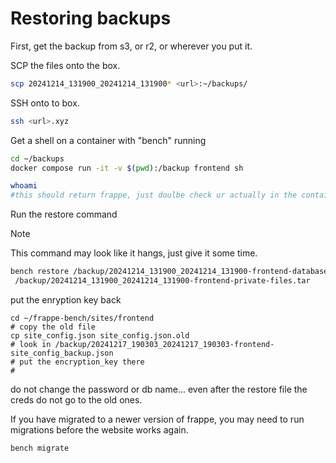 # Restoring backups

First, get the backup from s3, or r2, or wherever you put it.


SCP the files onto the box.
```bash
scp 20241214_131900_20241214_131900* <url>:~/backups/
```

SSH onto to box.
```bash
ssh <url>.xyz
```

Get a shell on a container with "bench" running
```bash
cd ~/backups
docker compose run -it -v $(pwd):/backup frontend sh

whoami
#this should return frappe, just doulbe check ur actually in the container...
```

Run the restore command
> [!NOTE]
> This command may look like it hangs, just give it some time.

```bash
bench restore /backup/20241214_131900_20241214_131900-frontend-database.sql.gz --with-public-files /backup/20241214_131900_20241214_131900-frontend-files.tar --with-private-files
 /backup/20241214_131900_20241214_131900-frontend-private-files.tar
```

put the enryption key back
```
cd ~/frappe-bench/sites/frontend
# copy the old file
cp site_config.json site_config.json.old
# look in /backup/20241217_190303_20241217_190303-frontend-site_config_backup.json
# put the encryption_key there
#
```

do not change the password or db name... even after the restore file the creds do not go to the old ones.

If you have migrated to a newer version of frappe, you may need to run migrations before the website works again.
```
bench migrate
```

